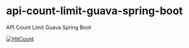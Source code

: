 # api-count-limit-guava-spring-boot
API Count Limit Guava Spring Boot

[![HitCount](http://hits.dwyl.io/teamtact/https://github.com/teamtact/api-count-limit-guava-spring-boot.svg)](http://hits.dwyl.io/teamtact/https://github.com/teamtact/api-count-limit-guava-spring-boot)
